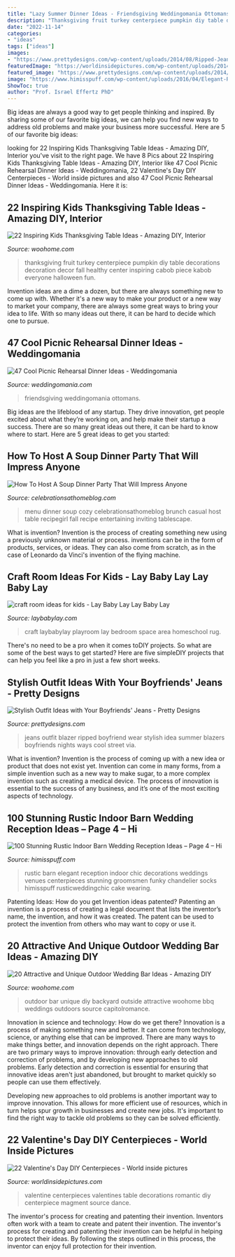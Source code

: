 ```yaml
---
title: "Lazy Summer Dinner Ideas - Friendsgiving Weddingomania Ottomans"
description: "Thanksgiving fruit turkey centerpiece pumpkin diy table decorations decoration decor fall healthy center inspiring cabob piece kabob everyone halloween fun"
date: "2022-11-14"
categories:
- "ideas"
tags: ["ideas"]
images:
- "https://www.prettydesigns.com/wp-content/uploads/2014/08/Ripped-Jeans-and-White-Blazer-Outfit-Idea.jpg"
featuredImage: "https://worldinsidepictures.com/wp-content/uploads/2014/01/1440.jpg"
featured_image: "https://www.prettydesigns.com/wp-content/uploads/2014/08/Ripped-Jeans-and-White-Blazer-Outfit-Idea.jpg"
image: "https://www.himisspuff.com/wp-content/uploads/2016/04/Elegant-Rustic-Barn-Wedding-Reception-Ideas.jpg"
ShowToc: true
author: "Prof. Israel Effertz PhD"
---
```



Big ideas are always a good way to get people thinking and inspired. By sharing some of our favorite big ideas, we can help you find new ways to address old problems and make your business more successful. Here are 5 of our favorite big ideas: 

	

		
looking for 22 Inspiring Kids Thanksgiving Table Ideas - Amazing DIY, Interior you've visit to the right page. We have 8 Pics about 22 Inspiring Kids Thanksgiving Table Ideas - Amazing DIY, Interior like 47 Cool Picnic Rehearsal Dinner Ideas - Weddingomania, 22 Valentine&#039;s Day DIY Centerpieces - World inside pictures and also 47 Cool Picnic Rehearsal Dinner Ideas - Weddingomania. Here it is:
		
    
## 22 Inspiring Kids Thanksgiving Table Ideas - Amazing DIY, Interior

<img loading=lazy src="https://www.woohome.com/wp-content/uploads/2013/11/Inspiring-Thanksgiving-Kids-Tables-4.jpg" onerror="this.onerror=null;this.src='https://tse4.mm.bing.net/th?id=OIP.XKAGHeiCcGiwmYp466UrmgHaLK&amp;pid=15.1';" alt="22 Inspiring Kids Thanksgiving Table Ideas - Amazing DIY, Interior">

_Source: woohome.com_

>thanksgiving fruit turkey centerpiece pumpkin diy table decorations decoration decor fall healthy center inspiring cabob piece kabob everyone halloween fun. 

	

Invention ideas are a dime a dozen, but there are always something new to come up with. Whether it's a new way to make your product or a new way to market your company, there are always some great ways to bring your idea to life. With so many ideas out there, it can be hard to decide which one to pursue.

    
## 47 Cool Picnic Rehearsal Dinner Ideas - Weddingomania

<img loading=lazy src="https://i.weddingomania.com/2015/07/a-boho-beach-picnic-with-boho-rugs-pillows-candles-blue-glasses-a-vegetable-table-runner-and-a-lounge-zone-with-an-umbrella.jpg" onerror="this.onerror=null;this.src='https://tse3.mm.bing.net/th?id=OIP.jJm_xTGuJMiO06SM0jHLrgHaLH&amp;pid=15.1';" alt="47 Cool Picnic Rehearsal Dinner Ideas - Weddingomania">

_Source: weddingomania.com_

>friendsgiving weddingomania ottomans. 

	

Big ideas are the lifeblood of any startup. They drive innovation, get people excited about what they’re working on, and help make their startup a success. There are so many great ideas out there, it can be hard to know where to start. Here are 5 great ideas to get you started: 

    
## How To Host A Soup Dinner Party That Will Impress Anyone

<img loading=lazy src="https://celebrationsathomeblog.com/wp-content/uploads/2017/01/cozy-soup-dinner-party-menu-1.jpg" onerror="this.onerror=null;this.src='https://tse2.mm.bing.net/th?id=OIP.NfOH1f7ALQwzIfwknbQ-JQHaLH&amp;pid=15.1';" alt="How To Host A Soup Dinner Party That Will Impress Anyone">

_Source: celebrationsathomeblog.com_

>menu dinner soup cozy celebrationsathomeblog brunch casual host table recipegirl fall recipe entertaining inviting tablescape. 

	

What is invention?
Invention is the process of creating something new using a previously unknown material or process. inventions can be in the form of products, services, or ideas. They can also come from scratch, as in the case of Leonardo da Vinci's invention of the flying machine.

    
## Craft Room Ideas For Kids - Lay Baby Lay Lay Baby Lay

<img loading=lazy src="https://res.cloudinary.com/laybabylay/image/upload/v1501037025/craft_room-35_cnyg6c.jpg" onerror="this.onerror=null;this.src='https://tse2.mm.bing.net/th?id=OIP.LsGF9CDs7ZDWi8aJRlRSqgHaK1&amp;pid=15.1';" alt="craft room ideas for kids - Lay Baby Lay Lay Baby Lay">

_Source: laybabylay.com_

>craft laybabylay playroom lay bedroom space area homeschool rug. 

	

There's no need to be a pro when it comes toDIY projects. So what are some of the best ways to get started? Here are five simpleDIY projects that can help you feel like a pro in just a few short weeks.

    
## Stylish Outfit Ideas With Your Boyfriends&#039; Jeans - Pretty Designs

<img loading=lazy src="https://www.prettydesigns.com/wp-content/uploads/2014/08/Ripped-Jeans-and-White-Blazer-Outfit-Idea.jpg" onerror="this.onerror=null;this.src='https://tse4.mm.bing.net/th?id=OIP.ySw68U_S053CDdusis8vrwHaK7&amp;pid=15.1';" alt="Stylish Outfit Ideas with Your Boyfriends&#039; Jeans - Pretty Designs">

_Source: prettydesigns.com_

>jeans outfit blazer ripped boyfriend wear stylish idea summer blazers boyfriends nights ways cool street via. 

	

What is invention?
Invention is the process of coming up with a new idea or product that does not exist yet. Invention can come in many forms, from a simple invention such as a new way to make sugar, to a more complex invention such as creating a medical device. The process of innovation is essential to the success of any business, and it’s one of the most exciting aspects of technology.

    
## 100 Stunning Rustic Indoor Barn Wedding Reception Ideas – Page 4 – Hi

<img loading=lazy src="https://www.himisspuff.com/wp-content/uploads/2016/04/Elegant-Rustic-Barn-Wedding-Reception-Ideas.jpg" onerror="this.onerror=null;this.src='https://tse1.mm.bing.net/th?id=OIP.2q4vFMvPVJWmDxKalJw0OwHaLH&amp;pid=15.1';" alt="100 Stunning Rustic Indoor Barn Wedding Reception Ideas – Page 4 – Hi">

_Source: himisspuff.com_

>rustic barn elegant reception indoor chic decorations weddings venues centerpieces stunning groomsmen funky chandelier socks himisspuff rusticweddingchic cake wearing. 

	

Patenting Ideas: How do you get Invention ideas patented?
Patenting an invention is a process of creating a legal document that lists the inventor’s name, the invention, and how it was created. The patent can be used to protect the invention from others who may want to copy or use it.

    
## 20 Attractive And Unique Outdoor Wedding Bar Ideas - Amazing DIY

<img loading=lazy src="http://www.woohome.com/wp-content/uploads/2015/04/outdoor-wedding-bar-woohome-4.jpg" onerror="this.onerror=null;this.src='https://tse3.mm.bing.net/th?id=OIP.Y-voiVdaJrhncY_b6UrlAgHaLH&amp;pid=15.1';" alt="20 Attractive and Unique Outdoor Wedding Bar Ideas - Amazing DIY">

_Source: woohome.com_

>outdoor bar unique diy backyard outside attractive woohome bbq weddings outdoors source capitolromance. 

	

Innovation in science and technology: How do we get there?
Innovation is a process of making something new and better. It can come from technology, science, or anything else that can be improved. There are many ways to make things better, and innovation depends on the right approach.
There are two primary ways to improve innovation: through early detection and correction of problems, and by developing new approaches to old problems. Early detection and correction is essential for ensuring that innovative ideas aren't just abandoned, but brought to market quickly so people can use them effectively.

Developing new approaches to old problems is another important way to improve innovation. This allows for more efficient use of resources, which in turn helps spur growth in businesses and create new jobs. It's important to find the right way to tackle old problems so they can be solved efficiently.

    
## 22 Valentine&#039;s Day DIY Centerpieces - World Inside Pictures

<img loading=lazy src="https://worldinsidepictures.com/wp-content/uploads/2014/01/1440.jpg" onerror="this.onerror=null;this.src='https://tse3.mm.bing.net/th?id=OIP.TIEi7azUCvq1EKb1LYyp9wHaJ4&amp;pid=15.1';" alt="22 Valentine&#039;s Day DIY Centerpieces - World inside pictures">

_Source: worldinsidepictures.com_

>valentine centerpieces valentines table decorations romantic diy centerpiece magment source dance. 

	

The inventor's process for creating and patenting their invention.
Inventors often work with a team to create and patent their invention. The inventor's process for creating and patenting their invention can be helpful in helping to protect their ideas. By following the steps outlined in this process, the inventor can enjoy full protection for their invention.

